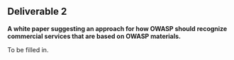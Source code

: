 ## **Deliverable 2**

**A white paper suggesting an approach for how OWASP should recognize
commercial services that are based on OWASP materials.**

To be filled in.